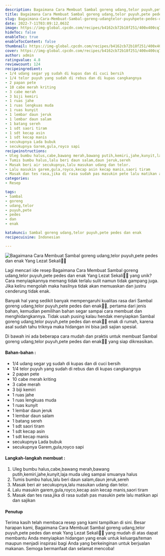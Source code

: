 ```yaml
---
description: Bagaimana Cara Membuat Sambal goreng udang,telor puyuh,pete pedes dan enak Yang Lezat Sekali"
title: Bagaimana Cara Membuat Sambal goreng udang,telor puyuh,pete pedes dan enak Yang Lezat Sekali
slug: Bagaimana-Cara-Membuat-Sambal-goreng-udangtelor-puyuhpete-pedes-dan-enak-Yang-Lezat-Sekali
date: 2022-7-11T03:09:12.063Z
image: https://img-global.cpcdn.com/recipes/b4162cb72b18f251/400x400cq70/photo.jpg
hideToc: false
enableToc: true
enableTocContent: false
thumbnail: https://img-global.cpcdn.com/recipes/b4162cb72b18f251/400x400cq70/photo.jpg
cover: https://img-global.cpcdn.com/recipes/b4162cb72b18f251/400x400cq70/photo.jpg
author: admin
ratingvalue: 4.8
reviewcount: 124
recipeingredient:
- 1/4 udang segar yg sudah di kupas dan di cuci bersih
- 1/4 telor puyuh yang sudah di rebus dan di kupas cangkangnya
- 2 papan pete
- 10 cabe merah kriting
- 3 cabe merah
- 3 biji kemiri
- 1 ruas jahe
- 1 ruas lengkuas muda
- 1 ruas kunyit
- 1 lembar daun jeruk
- 1 lembar daun salam
- 1 batang sereh
- 1 sdt saori tiram
- 1 sdt kecap asin
- 1 sdt kecap manis
- secukupnya Lada bubuk
- secukupnya Garem,gula,royco sapi
recipeinstructions:
- Uleg bumbu halus,cabe,bawang merah,bawang putih,kemiri,jahe,kunyit,laja muda uleg sampai smuanya halus
- Tumis bumbu halus,lalu beri daun salam,daun jeruk,sereh
- Masak beri air secukupnya,lalu masukan udang dan telor.
- Lalu masukin garem,gula,royco,kecap asin kecap manis,saori tiram
- Masak dan tes rasa,jika di rasa sudah pas masukin pete lalu matikan api dan sajikan
categories:
- Resep

tags:
- Sambal
- goreng
- udang,telor
- puyuh,pete
- pedes
- dan
- enak

katakunci: Sambal goreng udang,telor puyuh,pete pedes dan enak
recipecuisine: Indonesian

---
```


![Bagaimana Cara Membuat Sambal goreng udang,telor puyuh,pete pedes dan enak Yang Lezat Sekali👩‍🍳](https://img-global.cpcdn.com/recipes/b4162cb72b18f251/400x400cq70/photo.jpg)

Lagi mencari ide resep Bagaimana Cara Membuat Sambal goreng udang,telor puyuh,pete pedes dan enak Yang Lezat Sekali👩‍🍳 yang unik? Cara menyiapkannya memang tidak terlalu sulit namun tidak gampang juga. Jika keliru mengolah maka hasilnya tidak akan memuaskan dan justru cenderung tidak enak.

Banyak hal yang sedikit banyak mempengaruhi kualitas rasa dari Sambal goreng udang,telor puyuh,pete pedes dan enak👩‍🍳, pertama dari jenis bahan, kemudian pemilihan bahan segar sampai cara membuat dan menghidangkannya. Tidak usah pusing kalau hendak menyiapkan Sambal goreng udang,telor puyuh,pete pedes dan enak👩‍🍳 enak di rumah, karena asal sudah tahu triknya maka hidangan ini bisa jadi sajian spesial.

Di bawah ini ada beberapa cara mudah dan praktis untuk membuat Sambal goreng udang,telor puyuh,pete pedes dan enak👩‍🍳 yang siap dikreasikan.

<!--inarticleads1-->

#### Bahan-bahan :

- 1/4 udang segar yg sudah di kupas dan di cuci bersih
- 1/4 telor puyuh yang sudah di rebus dan di kupas cangkangnya
- 2 papan pete
- 10 cabe merah kriting
- 3 cabe merah
- 3 biji kemiri
- 1 ruas jahe
- 1 ruas lengkuas muda
- 1 ruas kunyit
- 1 lembar daun jeruk
- 1 lembar daun salam
- 1 batang sereh
- 1 sdt saori tiram
- 1 sdt kecap asin
- 1 sdt kecap manis
- secukupnya Lada bubuk
- secukupnya Garem,gula,royco sapi

<!--inarticleads2-->

#### Langkah-langkah membuat :

1. Uleg bumbu halus,cabe,bawang merah,bawang putih,kemiri,jahe,kunyit,laja muda uleg sampai smuanya halus
1. Tumis bumbu halus,lalu beri daun salam,daun jeruk,sereh
1. Masak beri air secukupnya,lalu masukan udang dan telor.
1. Lalu masukin garem,gula,royco,kecap asin kecap manis,saori tiram
1. Masak dan tes rasa,jika di rasa sudah pas masukin pete lalu matikan api dan sajikan

#### Penutup

Terima kasih telah membaca resep yang kami tampilkan di sini. Besar harapan kami, Bagaimana Cara Membuat Sambal goreng udang,telor puyuh,pete pedes dan enak Yang Lezat Sekali👩‍🍳 yang mudah di atas dapat membantu Anda menyiapkan hidangan yang enak untuk keluarga/teman maupun menjadi inspirasi bagi Anda yang berkeinginan untuk berjualan makanan. Semoga bermanfaat dan selamat mencoba!